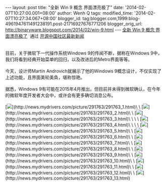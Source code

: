 --- layout: post title: "全新 Win 9 概念 界面漂亮极了" date:
'2014-02-07T10:27:00.001+08:00' author: Wenh Q tags: modified\_time:
'2014-02-07T10:27:34.067+08:00' blogger\_id:
tag:blogger.com,1999:blog-4961947611491238191.post-21716927676771206
blogger\_orig\_url: http://binaryware.blogspot.com/2014/02/win-9.html
--- [全新 Win 9 概念
界面漂亮极了](http://www.oschina.net/news/48536/windows-9-screenshots)  通过
[开源中国社区最新新闻](http://www.oschina.net/?from=rss)\
\
\
目前，关于微软下一代操作系统Windows 9的传闻不断，据称在Windows
9中，我们将看到经典开始菜单的回归，以及改进后的Metro界面等等。\
\
今天，设计师Martin Androvich就展示了他的Windows
9概念设计，不仅实现了上述功能，且界面美轮美奂，堪称惊艳。\
\
据悉，Windows
9有可能在2015年4月推出，但目前并未得到微软确认，在今年的微软年度开发者大会中，或许会有更多确切消息公布。\
\
[![](https://images-blogger-opensocial.googleusercontent.com/gadgets/proxy?url=http%3A%2F%2Fstatic.oschina.net%2Fuploads%2Fimg%2F201402%2F06072325_v2P4.jpg&container=blogger&gadget=a&rewriteMime=image%2F*)](http://news.mydrivers.com/picture/291763/291763_1.html)\
\
[![](https://images-blogger-opensocial.googleusercontent.com/gadgets/proxy?url=http%3A%2F%2Fstatic.oschina.net%2Fuploads%2Fimg%2F201402%2F06072326_jMaS.jpg&container=blogger&gadget=a&rewriteMime=image%2F*)](http://news.mydrivers.com/picture/291763/291763_2.html)\
\
[![](https://images-blogger-opensocial.googleusercontent.com/gadgets/proxy?url=http%3A%2F%2Fstatic.oschina.net%2Fuploads%2Fimg%2F201402%2F06072326_jbRH.jpg&container=blogger&gadget=a&rewriteMime=image%2F*)](http://news.mydrivers.com/picture/291763/291763_3.html)\
\
 \
\
[![](https://images-blogger-opensocial.googleusercontent.com/gadgets/proxy?url=http%3A%2F%2Fstatic.oschina.net%2Fuploads%2Fimg%2F201402%2F06072326_GlUw.jpg&container=blogger&gadget=a&rewriteMime=image%2F*)](http://news.mydrivers.com/picture/291763/291763_4.html)\
\
 \
\
[![](https://images-blogger-opensocial.googleusercontent.com/gadgets/proxy?url=http%3A%2F%2Fstatic.oschina.net%2Fuploads%2Fimg%2F201402%2F06072326_RUrt.jpg&container=blogger&gadget=a&rewriteMime=image%2F*)](http://news.mydrivers.com/picture/291763/291763_5.html)\
\
[![](https://images-blogger-opensocial.googleusercontent.com/gadgets/proxy?url=http%3A%2F%2Fstatic.oschina.net%2Fuploads%2Fimg%2F201402%2F06072326_jJRT.jpg&container=blogger&gadget=a&rewriteMime=image%2F*)](http://news.mydrivers.com/picture/291763/291763_6.html)\
\
[![](https://images-blogger-opensocial.googleusercontent.com/gadgets/proxy?url=http%3A%2F%2Fstatic.oschina.net%2Fuploads%2Fimg%2F201402%2F06072327_vLeL.jpg&container=blogger&gadget=a&rewriteMime=image%2F*)](http://news.mydrivers.com/picture/291763/291763_7.html)\
\
[![](https://images-blogger-opensocial.googleusercontent.com/gadgets/proxy?url=http%3A%2F%2Fstatic.oschina.net%2Fuploads%2Fimg%2F201402%2F06072327_ehHU.jpg&container=blogger&gadget=a&rewriteMime=image%2F*)](http://news.mydrivers.com/picture/291763/291763_8.html)\
\
[![](https://images-blogger-opensocial.googleusercontent.com/gadgets/proxy?url=http%3A%2F%2Fstatic.oschina.net%2Fuploads%2Fimg%2F201402%2F06072327_aYfj.jpg&container=blogger&gadget=a&rewriteMime=image%2F*)](http://news.mydrivers.com/picture/291763/291763_9.html)\
\
[![](https://images-blogger-opensocial.googleusercontent.com/gadgets/proxy?url=http%3A%2F%2Fstatic.oschina.net%2Fuploads%2Fimg%2F201402%2F06072327_Ox5z.jpg&container=blogger&gadget=a&rewriteMime=image%2F*)](http://news.mydrivers.com/picture/291763/291763_10.html)\
\
[![](https://images-blogger-opensocial.googleusercontent.com/gadgets/proxy?url=http%3A%2F%2Fstatic.oschina.net%2Fuploads%2Fimg%2F201402%2F06072328_KFZL.jpg&container=blogger&gadget=a&rewriteMime=image%2F*)](http://news.mydrivers.com/picture/291763/291763_11.html)\
\
[![](https://images-blogger-opensocial.googleusercontent.com/gadgets/proxy?url=http%3A%2F%2Fstatic.oschina.net%2Fuploads%2Fimg%2F201402%2F06072328_DbYr.jpg&container=blogger&gadget=a&rewriteMime=image%2F*)](http://news.mydrivers.com/picture/291763/291763_12.html)\
\
[![](https://images-blogger-opensocial.googleusercontent.com/gadgets/proxy?url=http%3A%2F%2Fstatic.oschina.net%2Fuploads%2Fimg%2F201402%2F06072328_zxM4.jpg&container=blogger&gadget=a&rewriteMime=image%2F*)](http://news.mydrivers.com/picture/291763/291763_13.html)
